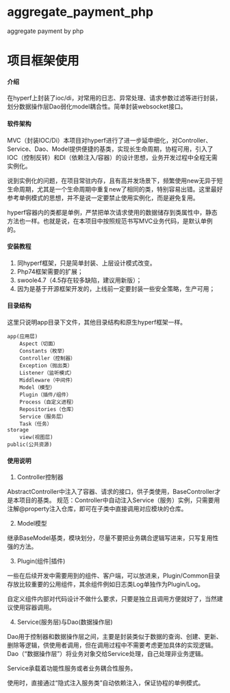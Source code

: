 # aggregate_payment_php
aggregate payment by php



# 项目框架使用 
#### 介绍
在hyperf上封装了ioc/di，对常用的日志、异常处理、请求参数过滤等进行封装，划分数据操作层Dao弱化model耦合性。简单封装websocket接口。

#### 软件架构
MVC（封装IOC/Di）本项目对hyperf进行了进一步延申细化，对Controller、Service、Dao、Model提供便捷的基类，实现长生命周期，协程可用，引入了IOC（控制反转）和DI（依赖注入/容器）的设计思想，业务开发过程中全程无需实例化。

说到实例化的问题，在项目常驻内存，且有高并发场景下，频繁使用new无异于短生命周期，尤其是一个生命周期中重复new了相同的类，特别容易出错。这里最好参考单例模式的思想，并不是说一定要禁止使用实例化，而是避免复用。

hyperf容器内的类都是单例，严禁把单次请求使用的数据储存到类属性中，静态方法也一样。也就是说，在本项目中按照规范书写MVC业务代码，是默认单例的。


#### 安装教程
1. 同hyperf框架，只是简单封装、上层设计模式改变。
2. Php74框架需要的扩展；
3. swoole4.7（4.5存在较多缺陷，建议用新版）；
4. 因为是基于开源框架开发的，上线前一定要封装一些安全策略，生产可用；


#### 目录结构
这里只说明app目录下文件，其他目录结构和原生hyperf框架一样。
    
    app(应用层)
        Aspect（切面）
        Constants（枚举）
        Controller（控制器）
        Exception（抛出类）
        Listener（监听模式）
        Middleware（中间件）
        Model（模型）
        Plugin（插件/组件）
        Process（自定义进程）
        Repositories（仓库）
        Service（服务层）
        Task（任务）
    storage
        view(视图层)
    public(公共资源)



#### 使用说明

1. Controller控制器

AbstractController中注入了容器、请求的接口，供子类使用，BaseController才是本项目的基类。
规范：Controller中自动注入Service（服务）实例，只需要用注解@property注入仓库，即可在子类中直接调用对应模块的仓库。

2. Model模型

继承BaseModel基类，模块划分，尽量不要把业务耦合逻辑写进来，只写复用性强的方法。

3. Plugin(组件|插件)

一些在后续开发中需要用到的组件、客户端，可以放进来，Plugin/Common目录存放比较重要的公用组件，其余组件例如日志类Log单独作为Plugin/Log。

自定义组件内部对代码设计不做什么要求，只要是独立且调用方便就好了，当然建议使用容器调用。

4. Service(服务层)与Dao(数据操作层)

Dao用于控制器和数据操作层之间，主要是封装类似于数据的查询、创建、更新、删除等逻辑，供使用者调用，但在调用过程中不需要考虑更加具体的实现逻辑。
Dao（“数据操作层”）将业务对象交给Service处理，自己处理非业务逻辑。

Service承载着功能性服务或者业务耦合性服务。

使用时，直接通过“隐式注入服务类”自动依赖注入，保证协程的单例模式。